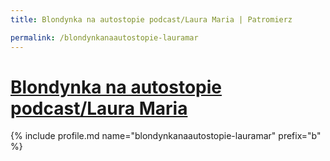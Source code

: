 ```yaml
---
title: Blondynka na autostopie podcast/Laura Maria | Patromierz

permalink: /blondynkanaautostopie-lauramar
---
```


# [Blondynka na autostopie podcast/Laura Maria](https://patronite.pl/blondynkanaautostopie-lauramar)

{% include profile.md name="blondynkanaautostopie-lauramar" prefix="b" %}
